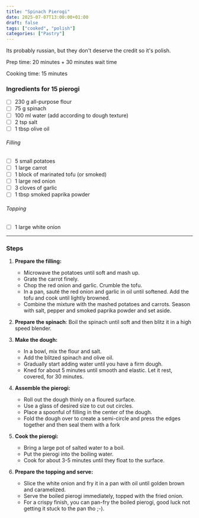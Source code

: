 ```yaml
---
title: "Spinach Pierogi"
date: 2025-07-07T13:00:00+01:00
draft: false
tags: ["cooked", "polish"]
categories: ["Pastry"]
---
```


Its probably russian, but they don't deserve the credit so it's polish.

<div class="recipe" id="recipe">
Prep time: 20 minutes + 30 minutes wait time

Cooking time: 15 minutes

### Ingredients for 15 pierogi
- [ ] 230 g all-purpose flour
- [ ] 75 g spinach
- [ ] 100 ml water (add according to dough texture)
- [ ] 2 tsp salt
- [ ] 1 tbsp olive oil
###### Filling
- [ ] 5 small potatoes
- [ ] 1 large carrot
- [ ] 1 block of marinated tofu (or smoked)
- [ ] 1 large red onion
- [ ] 3 cloves of garlic
- [ ] 1 tbsp smoked paprika powder
###### Topping
- [ ] 1 large white onion
<hr>

### Steps
1.  **Prepare the filling:**
    - Microwave the potatoes until soft and mash up.
    - Grate the carrot finely.
    - Chop the red onion and garlic. Crumble the tofu.
    - In a pan, sauté the red onion and garlic in oil until softened. Add the tofu and cook until lightly browned.
    - Combine the mixture with the mashed potatoes and carrots. Season with salt, pepper and smoked paprika powder and set aside.

2. **Prepare the spinach**: Boil the spinach until soft and then blitz it in a high speed blender.

3.  **Make the dough:**
    - In a bowl, mix the flour and salt.
    - Add the blitzed spinach and olive oil.
    - Gradually start adding water until you have a firm dough.
    - Kned for about 5 minutes until smooth and elastic. Let it rest, covered, for 30 minutes.

4.  **Assemble the pierogi:**
    - Roll out the dough thinly on a floured surface.
    - Use a glass of desired size to cut out circles.
    - Place a spoonful of filling in the center of the dough.
    - Fold the dough over to create a semi-circle and press the edges together and then seal them with a fork

5.  **Cook the pierogi:**
    - Bring a large pot of salted water to a boil.
    - Put the pierogi into the boiling water.
    - Cook for about 3-5 minutes until they float to the surface.

6.  **Prepare the topping and serve:**
    - Slice the white onion and fry it in a pan with oil until golden brown and caramelized.
    - Serve the boiled pierogi immediately, topped with the fried onion. 
    - For a crispy finish, you can pan-fry the boiled pierogi, good luck not getting it stuck to the pan tho ;-).
</div>

